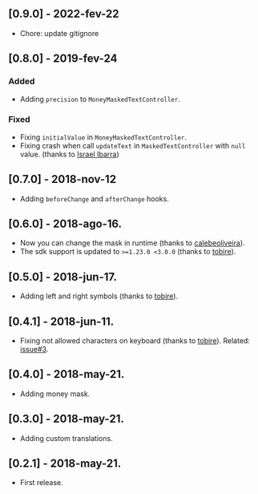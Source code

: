 ## [0.9.0] - 2022-fev-22

- Chore: update gitignore

## [0.8.0] - 2019-fev-24

### Added

- Adding `precision` to `MoneyMaskedTextController`.

### Fixed

- Fixing `initialValue` in `MoneyMaskedTextController`.
- Fixing crash when call `updateText` in `MaskedTextController` with `null` value. (thanks to [Israel Ibarra](https://github.com/ElZombieIsra))

## [0.7.0] - 2018-nov-12

- Adding `beforeChange` and `afterChange` hooks.

## [0.6.0] - 2018-ago-16.

- Now you can change the mask in runtime (thanks to [calebeoliveira](https://github.com/calebeoliveira)).
- The sdk support is updated to `>=1.23.0 <3.0.0` (thanks to [tobire](https://github.com/tobire)).

## [0.5.0] - 2018-jun-17.

- Adding left and right symbols (thanks to [tobire](https://github.com/tobire)).

## [0.4.1] - 2018-jun-11.

- Fixing not allowed characters on keyboard (thanks to [tobire](https://github.com/tobire)). Related: [issue#3](https://github.com/benhurott/flutter-masked-text/issues/3).

## [0.4.0] - 2018-may-21.

- Adding money mask.

## [0.3.0] - 2018-may-21.

- Adding custom translations.

## [0.2.1] - 2018-may-21.

- First release.
